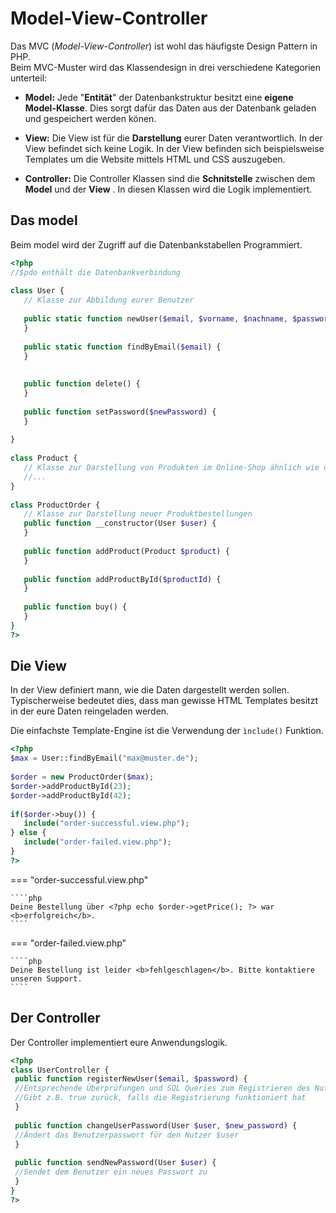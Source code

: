 # Model-View-Controller
Das MVC (*Model-View-Controller*) ist wohl das häufigste Design Pattern in PHP. <br>
Beim MVC-Muster wird das Klassendesign in drei verschiedene  Kategorien unterteil: <br>

- **Model:** Jede "**Entität**" der Datenbankstruktur besitzt eine **eigene Model-Klasse**. Dies sorgt dafür das Daten aus der Datenbank geladen und gespeichert werden könen.

- **View:** Die View ist für die **Darstellung** eurer Daten verantwortlich. In der View befindet sich keine Logik. In der View befinden sich beispielsweise Templates um die Website mittels HTML und CSS auszugeben.

- **Controller:** Die Controller Klassen sind die **Schnitstelle** zwischen dem **Model** und der **View** . In diesen Klassen wird die Logik implementiert.

## Das model

Beim model wird der Zugriff auf die Datenbankstabellen Programmiert.

````php
<?php
//$pdo enthält die Datenbankverbindung
 
class User {
   // Klasse zur Abbildung eurer Benutzer
 
   public static function newUser($email, $vorname, $nachname, $passwort) {
   }
 
   public static function findByEmail($email) {
   }
 
 
   public function delete() {
   }
 
   public function setPassword($newPassword) {
   }
 
}
 
class Product {
   // Klasse zur Darstellung von Produkten im Online-Shop ähnlich wie oben
   //...
}
 
class ProductOrder {
   // Klasse zur Darstellung neuer Produktbestellungen
   public function __constructor(User $user) {
   }
 
   public function addProduct(Product $product) {
   }
 
   public function addProductById($productId) {
   }
 
   public function buy() {
   } 
}
?>
````

## Die View
In der View definiert mann, wie die Daten dargestellt werden sollen. Typischerweise bedeutet dies, dass man gewisse HTML Templates besitzt in der eure Daten reingeladen werden.<br>

Die einfachste Template-Engine ist die Verwendung der ``ìnclude()`` Funktion.

````php
<?php
$max = User::findByEmail("max@muster.de");
 
$order = new ProductOrder($max);
$order->addProductById(23);
$order->addProductById(42);
 
if($order->buy()) {
   include("order-successful.view.php");
} else {
   include("order-failed.view.php");
}
?>
````

=== "order-successful.view.php"
    
    ````php
    Deine Bestellung über <?php echo $order->getPrice(); ?> war <b>erfolgreich</b>.
    ````

=== "order-failed.view.php"

    ````php
    Deine Bestellung ist leider <b>fehlgeschlagen</b>. Bitte kontaktiere unseren Support.
    ````

## Der Controller
Der Controller implementiert eure Anwendungslogik.

````php
<?php
class UserController {
 public function registerNewUser($email, $password) {
 //Entsprechende Überprüfungen und SQL Queries zum Registrieren des Nutzers
 //Gibt z.B. true zurück, falls die Registrierung funktioniert hat
 }
 
 public function changeUserPassword(User $user, $new_password) {
 //Ändert das Benutzerpasswort für den Nutzer $user
 }
 
 public function sendNewPassword(User $user) {
 //Sendet dem Benutzer ein neues Passwort zu
 }
}
?>
````